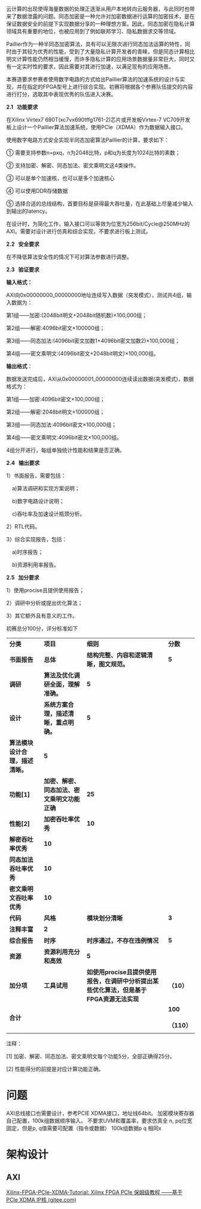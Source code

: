 云计算的出现使得海量数据的处理正逐渐从用户本地转向云服务器，与此同时也带来了数据泄露的问题。同态加密是一种允许对加密数据进行运算的加密技术，是在保证数据安全的前提下实现数据分享的一种理想方案。因此，同态加密在隐私计算领域具有重要的地位，也被应用到了例如联邦学习、隐私数据求交等领域。

Paillier作为一种半同态加密算法，具有可以无限次进行同态加法运算的特性，同时由于其较为优秀的性能，受到了大量隐私计算开发者的青睐，但是同态计算相比明文计算性能仍然相当缓慢，而许多隐私计算的应用场景数据量非常巨大，同时又有一定实时性的要求，因此需要对其进行加速，以满足现有的应用场景。

本赛道要求参赛者使用数字电路的方式给出Paillier算法的加速系统的设计与实现，并在指定的FPGA型号上进行综合实现。初赛将根据各个参赛队伍提交的内容进行打分，选取其中表现优秀的队伍进入决赛。

**2.1   功能要求**

在Xilinx Virtex7 690T(xc7vx690tffg1761-2)芯片或开发板Virtex-7 VC709开发板上设计一个Paillier算法加速系统，使用PCIe（XDMA）作为数据输入接口。

使用数字电路方式安全实现半同态加密算法Paillier的计算，要求如下：

① 需要支持参数n=pxq，n为2048比特，p和q为长度为1024比特的素数；

② 支持加密、解密、同态加法、密文乘明文这4类操作。

③ 可以是单个加速核，也可以是多个加速核心

④ 可以使用DDR存储数据

⑤ 选择合适的总线结构，首要目标是获得最大吞吐量，在此基础上尽量减少输入到输出的latency。

  

在设计时，为简化工作，输入接口可以等效为位宽为256bit/Cycle@250MHz的AXI。需要对设计进行仿真和综合实现，不要求进行板上测试。

  

**2.2   安全要求**

在不降低算法安全性的情况下可对算法参数进行调整。

  

****2.3   验证要求****

**输入格式：**

AXI向0x00000000_00000000地址连续写入数据（突发模式），测试共4组，输入数据为：

第1组——加密:(2048bit明文+2048bit随机数)×100,000组；

第2组——解密:4096bit密文×100000组；

第3组——同态加法:(4096bit密文加数1+4096bit密文加数2)×100,000组；

第4组——密文乘明文:(4096bit密文+2048bit明文)×100,000组。

  

**输出格式**：

数据发送完成后，AXI从0x00000001_00000000连续读出数据(突发模式)，数据格式为：

第1组——加密:4096bit密文×100,000组；

第2组——解密:2048bit明文×100000组；

第3组——同态加法:4096bit密文×100,000组；

第4组——密文乘明文:4096bit密文×100,000组。

  

4组分开进行，每组单独统计性能和结果是否正确。

  

****2.4   输出要求****

1）书面报告，需要包括：

    a)算法调研和实现方案说明；

    b)数字电路设计说明；

    c)吞吐率及加速设计瓶颈分析。

2）RTL代码。

3）综合实现报告，包括：

    a)时序报告；

    b)资源利用率报告。

  

**2.5   加分要求**

1）使用procise且提供使用报告；

2）调研中分析或提出优化算法；

3）其它额外且有意义的工作。



初赛总分100分，评分标准如下

  

|                    |                          |                                                     |                          |
| ------------------ | ------------------------ | --------------------------------------------------- | ------------------------ |
| **分类**             | **项目**                   | **细则**                                              | **分数**                   |
| **书面报告**           | **总体**                   | **结构完整、内容和逻辑清晰，图文规范。**                              | **5**                    |
| **调研**             | **算法及优化调研全面，理解准确。**      | **5**                                               |                          |
| **设计**             | **系统方案合理，描述清晰，重点明确。**    | **5**                                               |                          |
| **算法模块设计合理，描述清晰。** | **5**                    |                                                     |                          |
| **功能[1]**          | **加密、解密、同态加法、密文乘明文功能正确** | **25**                                              |                          |
| **性能[2]**          | **加密吞吐率优秀**              | **10**                                              |                          |
| **解密吞吐率优秀**        | **10**                   |                                                     |                          |
| **同态加法吞吐率优秀**      | **10**                   |                                                     |                          |
| **密文乘明文吞吐率优秀**     | **10**                   |                                                     |                          |
| **代码**             | **风格**                   | **模块划分清晰**                                          | **3**                    |
| **注释丰富**           | **2**                    |                                                     |                          |
| **综合报告**           | **时序**                   | **时序通过，不存在违例情况**                                    | **5**                    |
| **资源**             | **资源利用充分和高效**            | **5**                                               |                          |
| **加分项**            | **工具试用**                 | **如使用procise且提供使用报告，在调研中分析提出某些优化算法，但是基于FPGA资源无法实现** | **（10）**                 |
| **合计**             |                          |                                                     | **100**<br><br>**（110）** |
|                    |                          |                                                     |                          |

  

注释：

[1] 加密、解密、同态加法、密文乘明文每个功能5分，全部正确得25分。

[2] 性能得分的前提是对应计算功能正确。



# 问题
AXI总线接口也需要设计，参考PCIE XDMA接口，地址线64bit。
加密模块寄存器自己配置，100k组数据顺序输入。
不要求UVM和覆盖率，要求仿真全
n, pq位宽固定，但是p, q值需要可配置（指令或数据）
100k组数据p q 相同x





# 架构设计



## AXI
[Xilinx-FPGA-PCIe-XDMA-Tutorial: Xilinx FPGA PCIe 保姆级教程 ——基于 PCIe XDMA IP核 (gitee.com)](https://gitee.com/wangxuan95/Xilinx-FPGA-PCIe-XDMA-Tutorial)


